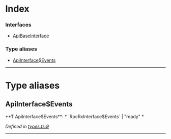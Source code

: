 

# Index

### Interfaces

* [ApiBaseInterface](../interfaces/_types_.apibaseinterface.md)

### Type aliases

* [ApiInterface$Events](_types_.md#apiinterface_events)

---

# Type aliases

<a id="apiinterface_events"></a>

##  ApiInterface$Events

**Ƭ ApiInterface$Events**: * `RpcRxInterface$Events` &#124; "ready"
*

*Defined in [types.ts:9](https://github.com/polkadot-js/api/blob/62d4e5f/packages/api/src/types.ts#L9)*

___

